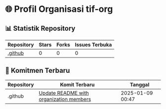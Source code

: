 # 🌐 Profil Organisasi tif-org

## 📊 Statistik Repository

| Repository | Stars | Forks | Issues Terbuka |
| --- | --- | --- | --- |
| [.github](https://github.com/tif-org/.github) | 0 | 0 | 0 |


## 🔄 Komitmen Terbaru

| Repository | Komit Terbaru | Tanggal |
| --- | --- | --- |
| .github | [Update README with organization members](https://github.com/tif-org/.github/commit/4f49f5f2111dd650ad6d4f35f0ec2d9f908a2519) | 2025-01-09 00:47 |

